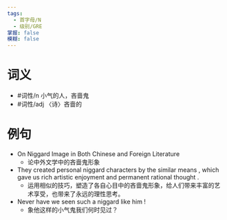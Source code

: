 ```yaml
---
tags:
  - 首字母/N
  - 级别/GRE
掌握: false
模糊: false
---
```

# 词义
- #词性/n  小气的人，吝啬鬼
- #词性/adj  〈诗〉吝啬的
# 例句
- On Niggard Image in Both Chinese and Foreign Literature
	- 论中外文学中的吝啬鬼形象
- They created personal niggard characters by the similar means , which gave us rich artistic enjoyment and permanent rational thought .
	- 运用相似的技巧，塑造了各自心目中的吝啬鬼形象，给人们带来丰富的艺术享受，也带来了永远的理性思考。
- Never have we seen such a niggard like him !
	- 象他这样的小气鬼我们何时见过？

